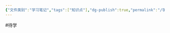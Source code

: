 ```yaml
---
{"文件类别":"学习笔记","tags":["知识点"],"dg-publish":true,"permalink":"/学习笔记studyup/知识点cheese/抵销权/","dgPassFrontmatter":true,"noteIcon":"","created":"2024-10-17T08:22:51.428+08:00","updated":"2024-10-17T08:24:16.056+08:00"}
---
```


#待学